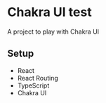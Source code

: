 # Chakra UI test

A project to play with Chakra UI

## Setup

-   React
-   React Routing
-   TypeScript
-   Chakra UI
